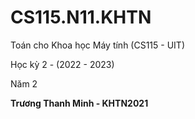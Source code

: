 # CS115.N11.KHTN
Toán cho Khoa học Máy tính (CS115 - UIT)

Học kỳ 2 - (2022 - 2023)

Năm 2

**Trương Thanh Minh - KHTN2021**

